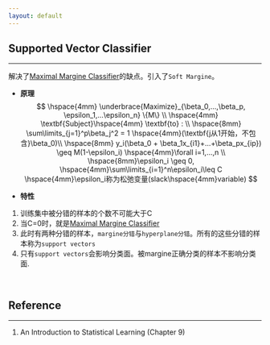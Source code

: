 ```yaml
---
layout: default
---
```


__Supported Vector Classifier__
----------    
---   
解决了[Maximal Margine Classifier](./mmc.html)的缺点。引入了`Soft Margine`。     

*  __原理__    
$$
\hspace{4mm} \underbrace{Maximize}_{\beta_0,...,\beta_p, \epsilon_1,...\epsilon_n} \{M\}  \\
\hspace{4mm} \textbf{Subject}\hspace{4mm} \textbf{to} :  \\
\hspace{8mm} \sum\limits_{j=1}^p\beta_j^2 = 1 \hspace{4mm}(\textbf{j从1开始，不包含}\beta_0)\\
\hspace{8mm} y_i(\beta_0 + \beta_1x_{i1}+...+\beta_px_{ip}) \geq M(1-\epsilon_i) \hspace{4mm}\forall i=1,...,n \\
\hspace{8mm}\epsilon_i \geq 0,  \hspace{4mm}\sum\limits_{i=1}^n\epsilon_i\leq C  \hspace{4mm}\epsilon_i称为松弛变量(slack\hspace{4mm}variable)
$$        

*  __特性__    
1. 训练集中被分错的样本的个数不可能大于C    
2. 当C=0时，就是[Maximal Margine Classifier](./mmc.html)
3. 此时有两种分错的样本，`margine分错`与`hyperplane分错`。所有的这些分错的样本称为`support vectors`
4. 只有`support vectors`会影响分类面。被margine正确分类的样本不影响分类面.  
<br />    

__Reference__
----    
---    
1. An Introduction to Statistical Learning (Chapter 9) 


